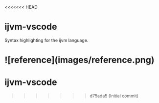 <<<<<<< HEAD
# ijvm-vscode

Syntax highlighting for the ijvm language.

\!\[reference\]\(images/reference.png\)
=======
# ijvm-vscode
>>>>>>> d75ada5 (Initial commit)
